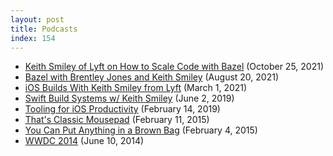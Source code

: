 ```yaml
---
layout: post
title: Podcasts
index: 154
---
```


- [Keith Smiley of Lyft on How to Scale Code with Bazel](https://podcasts.apple.com/us/podcast/keith-smiley-of-lyft-on-how-to-scale-code-with-bazel/id1463768812?i=1000539779638) (October 25, 2021)
- [Bazel with Brentley Jones and Keith Smiley](https://lyftmobilepodcast.libsyn.com/bazel-with-brentley-jones-and-keith-smiley) (August 20, 2021)
- [iOS Builds With Keith Smiley from Lyft](https://podcasts.apple.com/us/podcast/the-bazel-show/id1544005904?i=1000511217101) (March 1, 2021)
- [Swift Build Systems w/ Keith Smiley](https://swiftunwrapped.github.io/episodes/99a0c58b/) (June 2, 2019)
- [Tooling for iOS Productivity](https://lyftmobilepodcast.libsyn.com/tooling-for-ios-productivity) (February 14, 2019)
- [That's Classic Mousepad](https://podcasts.apple.com/us/podcast/72-thats-classic-mousepad/id681232605?i=1000335327124) (February 11, 2015)
- [You Can Put Anything in a Brown Bag](https://podcasts.apple.com/us/podcast/71-you-can-put-anything-in-a-brown-bag/id681232605?i=1000334823633) (February 4, 2015)
- [WWDC 2014](https://podcasts.apple.com/us/podcast/41-wwdc-2014/id681232605?i=1000320194147) (June 10, 2014)
